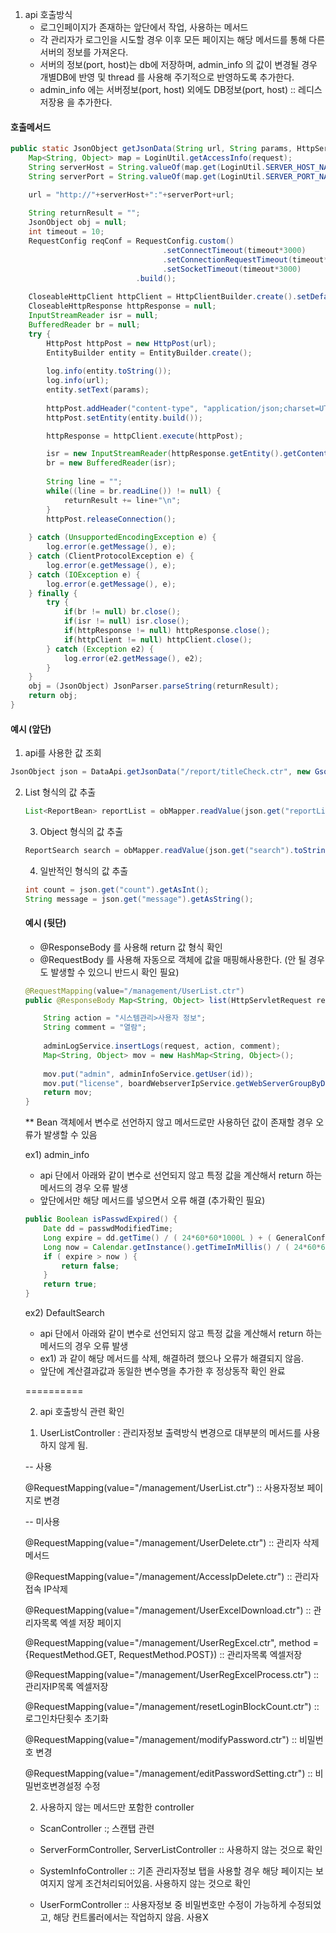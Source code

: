 1. api 호출방식 
    - 로그인페이지가 존재하는 앞단에서 작업, 사용하는 메서드
    - 각 관리자가 로그인을 시도할 경우 이후 모든 페이지는 해당 메서드를 통해 다른 서버의 정보를 가져온다.
    - 서버의 정보(port, host)는 db에 저장하며, admin_info 의 값이 변경될 경우 개별DB에 반영 및 thread 를 사용해 주기적으로 반영하도록 추가한다.
    - admin_info 에는 서버정보(port, host) 외에도 DB정보(port, host) :: 레디스 저장용 을 추가한다.

#### 호출메서드
```java
public static JsonObject getJsonData(String url, String params, HttpServletRequest request) {
    Map<String, Object> map = LoginUtil.getAccessInfo(request);
    String serverHost = String.valueOf(map.get(LoginUtil.SERVER_HOST_NAME)); // 사용자정보에 저장해서 갖고있는다.
    String serverPort = String.valueOf(map.get(LoginUtil.SERVER_PORT_NAME));

    url = "http://"+serverHost+":"+serverPort+url;
    
    String returnResult = "";
    JsonObject obj = null;
    int timeout = 10;
    RequestConfig reqConf = RequestConfig.custom()
                                  .setConnectTimeout(timeout*3000)
                                  .setConnectionRequestTimeout(timeout*3000)
                                  .setSocketTimeout(timeout*3000)
                            .build();
    
    CloseableHttpClient httpClient = HttpClientBuilder.create().setDefaultRequestConfig(reqConf).build();
    CloseableHttpResponse httpResponse = null;
    InputStreamReader isr = null;
    BufferedReader br = null;
    try {
        HttpPost httpPost = new HttpPost(url);
        EntityBuilder entity = EntityBuilder.create();
        
        log.info(entity.toString());
        log.info(url);
        entity.setText(params);
        
        httpPost.addHeader("content-type", "application/json;charset=UTF-8");
        httpPost.setEntity(entity.build());

        httpResponse = httpClient.execute(httpPost);

        isr = new InputStreamReader(httpResponse.getEntity().getContent());
        br = new BufferedReader(isr);
        
        String line = "";
        while((line = br.readLine()) != null) {
            returnResult += line+"\n";
        }
        httpPost.releaseConnection();
        
    } catch (UnsupportedEncodingException e) {
        log.error(e.getMessage(), e);
    } catch (ClientProtocolException e) {
        log.error(e.getMessage(), e);
    } catch (IOException e) {
        log.error(e.getMessage(), e);
    } finally {
        try {
            if(br != null) br.close();
            if(isr != null) isr.close();
            if(httpResponse != null) httpResponse.close();
            if(httpClient != null) httpClient.close();
        } catch (Exception e2) {
            log.error(e2.getMessage(), e2);
        }
    }
    obj = (JsonObject) JsonParser.parseString(returnResult);
    return obj;
}
```

#### 예시 (앞단)

1. api를 사용한 값 조회
```java
JsonObject json = DataApi.getJsonData("/report/titleCheck.ctr", new Gson().toJson(map), req);
```

2. List<Object> 형식의 값 추출

```java
List<ReportBean> reportList = obMapper.readValue(json.get("reportList").toString(), new TypeReference<List<ReportBean>>(){});
```

3. Object 형식의 값 추출
```java
ReportSearch search = obMapper.readValue(json.get("search").toString(), ReportSearch.class);
```

4. 일반적인 형식의 값 추출
```java
int count = json.get("count").getAsInt();
String message = json.get("message").getAsString();
```


#### 예시 (뒷단)

- @ResponseBody 를 사용해 return 값 형식 확인
- @RequestBody 를 사용해 자동으로 객체에 값을 매핑해사용한다. (안 될 경우도 발생할 수 있으니 반드시 확인 필요)
```java
@RequestMapping(value="/management/UserList.ctr")    
public @ResponseBody Map<String, Object> list(HttpServletRequest request, HttpServletResponse response, @RequestBody int id) throws Exception {

    String action = "시스템관리>사용자 정보";
    String comment = "열람";
   
    adminLogService.insertLogs(request, action, comment);
    Map<String, Object> mov = new HashMap<String, Object>();
    
    mov.put("admin", adminInfoService.getUser(id));
    mov.put("license", boardWebserverIpService.getWebServerGroupByDomain().size());        
    return mov;
}
```

** Bean 객체에서 변수로 선언하지 않고 메서드로만 사용하던 값이 존재할 경우 오류가 발생할 수 있음

ex1) admin_info
  - api 단에서 아래와 같이 변수로 선언되지 않고 특정 값을 계산해서 return 하는 메서드의 경우 오류 발생
  - 앞단에서만 해당 메서드를 넣으면서 오류 해결 (추가확인 필요)
```java
public Boolean isPasswdExpired() {
    Date dd = passwdModifiedTime;
    Long expire = dd.getTime() / ( 24*60*60*1000L ) + ( GeneralConfig.PASSWD_EXPIRE_PERIOD);
    Long now = Calendar.getInstance().getTimeInMillis() / ( 24*60*60*1000L );
    if ( expire > now ) {
        return false;
    }
    return true;
}
```

ex2) DefaultSearch
  - api 단에서 아래와 같이 변수로 선언되지 않고 특정 값을 계산해서 return 하는 메서드의 경우 오류 발생
  - ex1) 과 같이 해당 메서드를 삭제, 해결하려 했으나 오류가 해결되지 않음.
  - 앞단에 계산결과값과 동일한 변수명을 추가한 후 정상동작 확인 완료



==========

2. api 호출방식 관련 확인

1) UserListController  : 관리자정보 출력방식 변경으로 대부분의 메서드를 사용하지 않게 됨.

-- 사용

   @RequestMapping(value="/management/UserList.ctr") :: 사용자정보 페이지로 변경

-- 미사용

   @RequestMapping(value="/management/UserDelete.ctr") :: 관리자 삭제 메서드

   @RequestMapping(value="/management/AccessIpDelete.ctr") :: 관리자접속 IP삭제

   @RequestMapping(value="/management/UserExcelDownload.ctr") :: 관리자목록 엑셀 저장 페이지

   @RequestMapping(value="/management/UserRegExcel.ctr", method = {RequestMethod.GET, RequestMethod.POST}) :: 관리자목록 엑셀저장

   @RequestMapping(value="/management/UserRegExcelProcess.ctr") :: 관리자IP목록 엑셀저장

   @RequestMapping(value="/management/resetLoginBlockCount.ctr") :: 로그인차단횟수 초기화

   @RequestMapping(value="/management/modifyPassword.ctr") :: 비밀번호 변경

   @RequestMapping(value="/management/editPasswordSetting.ctr") :: 비밀번호변경설정 수정


2) 사용하지 않는 메서드만 포함한 controller

- ScanController :; 스캔탭 관련

- ServerFormController, ServerListController :: 사용하지 않는 것으로 확인

- SystemInfoController :: 기존 관리자정보 탭을 사용할 경우 해당 페이지는 보여지지 않게 조건처리되어있음. 사용하지 않는 것으로 확인

- UserFormController :: 사용자정보 중 비밀번호만 수정이 가능하게 수정되었고, 해당 컨트롤러에서는 작업하지 않음. 사용X

